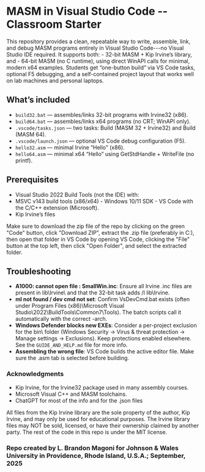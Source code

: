 # MASM in Visual Studio Code -- Classroom Starter

This repository provides a clean, repeatable way to write, assemble, link,
and debug MASM programs entirely in Visual Studio Code---no Visual Studio IDE required.
It supports both: - 32-bit MASM + Kip Irvine’s library, and - 64-bit MASM (no C runtime), using direct WinAPI calls for minimal, modern x64 examples. Students get “one-button build” via VS Code tasks, optional F5 debugging, and a self-contained project layout that works well on lab machines and personal laptops.

## What’s included

- `build32.bat` — assembles/links 32-bit programs with Irvine32 (x86).
- `build64.bat` — assembles/links x64 programs (no CRT; WinAPI only).
- `.vscode/tasks.json` — two tasks: Build (MASM 32 + Irvine32) and Build (MASM 64).
- `.vscode/launch.json` — optional VS Code debug configuration (F5).
- `hello32.asm` — minimal Irvine “Hello” (x86).
- `hello64.asm` — minimal x64 “Hello” using GetStdHandle + WriteFile (no printf).

## Prerequisites

- Visual Studio 2022 Build Tools (not the IDE) with:
- MSVC v143 build tools (x86/x64) - Windows 10/11 SDK - VS Code with the C/C++ extension (Microsoft).
- Kip Irvine’s files

Make sure to download the zip file of the repo by clicking on the green "Code" button,
click "Download ZIP", extract the .zip file (preferably in C:\), then open that folder
in VS Code by opening VS Code, clicking the "File" button at the top left, then click
"Open Folder", and select the extracted folder.

## Troubleshooting

- **A1000: cannot open file : SmallWin.inc**: Ensure all Irvine .inc files are present in lib\Irvine\ and that the 32-bit task adds /I lib\Irvine.
- **ml not found / dev cmd not set**: Confirm VsDevCmd.bat exists (often under Program Files (x86)\Microsoft Visual Studio\2022\BuildTools\Common7\Tools\). The batch scripts call it automatically with the correct -arch.
- **Windows Defender blocks new EXEs**: Consider a per-project exclusion for the bin\ folder (Windows Security -> Virus & threat protection -> Manage settings -> Exclusions). Keep protections enabled elsewhere. See the `GUIDE_AND_HELP.md` file for more info.
- **Assembling the wrong file**: VS Code builds the active editor file. Make sure the .asm tab is selected before building.

### Acknowledgments

- Kip Irvine, for the Irvine32 package used in many assembly courses.
- Microsoft Visual C++ and MASM toolchains.
- ChatGPT for most of the info and for the .json files

All files from the Kip Irvine library are the sole property of the author, Kip Irvine, and may only be used for educational purposes. The Irvine library files may NOT be sold, licensed, or have their ownership claimed by another party. The rest of the code in this repo is under the MIT license.

### Repo created by L. Brandon Magoni for Johnson & Wales University in Providence, Rhode Island, U.S.A.; September, 2025
